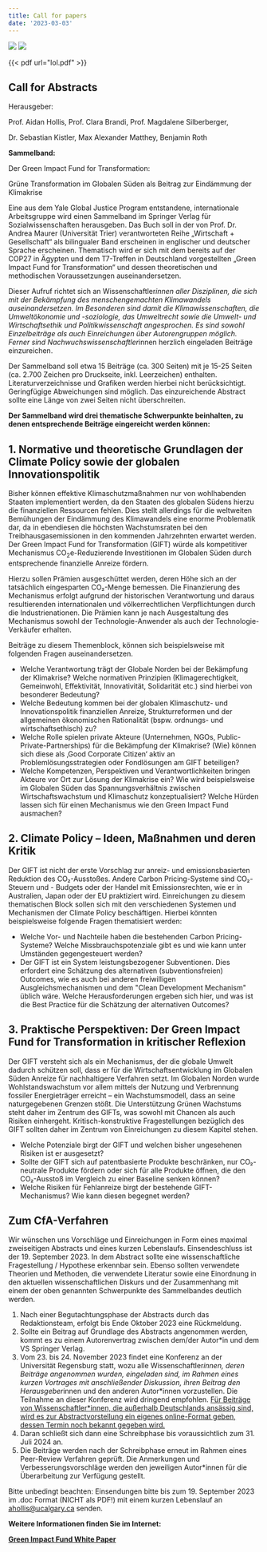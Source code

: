 ```yaml
---
title: Call for papers
date: '2023-03-03'
---
```


<img src="/img/springer-logo.svg" class="ucalgary">
<img src="/img/UCalgary.svg" class="ucalgary">

{{< pdf url="lol.pdf" >}}

## Call for Abstracts

Herausgeber:

Prof. Aidan Hollis, Prof. Clara Brandi, Prof. Magdalene Silberberger,

Dr. Sebastian Kistler, Max Alexander Matthey, Benjamin Roth

**Sammelband:**

Der Green Impact Fund for Transformation:

Grüne Transformation im Globalen Süden als Beitrag zur Eindämmung der Klimakrise

Eine aus dem Yale Global Justice Program entstandene, internationale Arbeitsgruppe wird einen Sammelband im Springer Verlag für Sozialwissenschaften herausgeben. Das Buch soll in der von Prof. Dr. Andrea Maurer (Universität Trier) verantworteten Reihe „Wirtschaft + Gesellschaft“ als bilingualer Band erscheinen in englischer und deutscher Sprache erscheinen. Thematisch wird er sich mit dem bereits auf der COP27 in Ägypten und dem T7-Treffen in Deutschland vorgestellten „Green Impact Fund for Transformation“ und dessen theoretischen und methodischen Voraussetzungen auseinandersetzen.

Dieser Aufruf richtet sich an Wissenschaftler*innen aller Disziplinen, die sich mit der Bekämpfung des menschengemachten Klimawandels auseinandersetzen. Im Besonderen sind damit die Klimawissenschaften, die Umweltökonomie und -soziologie, das Umweltrecht sowie die Umwelt- und Wirtschaftsethik und Politikwissenschaft angesprochen. Es sind sowohl Einzelbeiträge als auch Einreichungen über Autorengruppen möglich. Ferner sind Nachwuchswissenschaftler*innen herzlich eingeladen Beiträge einzureichen.

   Der Sammelband soll etwa 15 Beiträge (ca. 300 Seiten) mit je 15-25 Seiten (ca. 2.700 Zeichen pro Druckseite, inkl. Leerzeichen) enthalten. Literaturverzeichnisse und Grafiken werden hierbei nicht berücksichtigt. Geringfügige Abweichungen sind möglich. Das einzureichende Abstract sollte eine Länge von zwei Seiten nicht überschreiten.

**Der Sammelband wird drei thematische Schwerpunkte beinhalten, zu denen entsprechende Beiträge eingereicht werden können:**

## 1. Normative und theoretische Grundlagen der Climate Policy sowie der globalen Innovationspolitik

Bisher können effektive Klimaschutzmaßnahmen nur von wohlhabenden Staaten implementiert werden, da den Staaten des globalen Südens hierzu die finanziellen Ressourcen fehlen. Dies stellt allerdings für die weltweiten Bemühungen der Eindämmung des Klimawandels eine enorme Problematik dar, da in ebendiesen die höchsten Wachstumsraten bei den Treibhausgasemissionen in den kommenden Jahrzehnten erwartet werden. Der Green Impact Fund for Transformation (GIFT) würde als kompetitiver Mechanismus CO<sub>2</sub>e-Reduzierende Investitionen im Globalen Süden durch entsprechende finanzielle Anreize fördern.

Hierzu sollen Prämien ausgeschüttet werden, deren Höhe sich an der tatsächlich eingesparten CO₂-Menge bemessen. Die Finanzierung des Mechanismus erfolgt aufgrund der historischen Verantwortung und daraus resultierenden internationalen und völkerrechtlichen Verpflichtungen durch die Industrienationen. Die Prämien kann je nach Ausgestaltung des Mechanismus sowohl der Technologie-Anwender als auch der Technologie-Verkäufer erhalten.

Beiträge zu diesem Themenblock, können sich beispielsweise mit folgenden Fragen auseinandersetzen.

* Welche Verantwortung trägt der Globale Norden bei der Bekämpfung der Klimakrise? Welche normativen Prinzipien (Klimagerechtigkeit, Gemeinwohl, Effektivität, Innovativität, Solidarität etc.) sind hierbei von besonderer Bedeutung?
* Welche Bedeutung kommen bei der globalen Klimaschutz- und Innovationspolitik finanziellen Anreize, Strukturreformen und der allgemeinen ökonomischen Rationalität (bspw. ordnungs- und wirtschaftsethisch) zu?
* Welche Rolle spielen private Akteure (Unternehmen, NGOs, Public-Private-Partnerships) für die Bekämpfung der Klimakrise? (Wie) können sich diese als ‚Good Corporate Citizen‘ aktiv an Problemlösungsstrategien oder Fondlösungen am GIFT beteiligen?
* Welche Kompetenzen, Perspektiven und Verantwortlichkeiten bringen Akteure vor Ort zur Lösung der Klimakrise ein? Wie wird beispielsweise im Globalen Süden das Spannungsverhältnis zwischen Wirtschaftswachstum und Klimaschutz konzeptualisiert? Welche Hürden lassen sich für einen Mechanismus wie den Green Impact Fund ausmachen?

## 2. Climate Policy – Ideen, Maßnahmen und deren Kritik

Der GIFT ist nicht der erste Vorschlag zur anreiz- und emissionsbasierten Reduktion des CO₂-Ausstoßes. Andere Carbon Pricing-Systeme sind CO₂-Steuern und - Budgets oder der Handel mit Emissionsrechten, wie er in Australien, Japan oder der EU praktiziert wird. Einreichungen zu diesem thematischen Block sollen sich mit den verschiedenen Systemen und Mechanismen der Climate Policy beschäftigen. Hierbei könnten beispielsweise folgende Fragen thematisiert werden:

* Welche Vor- und Nachteile haben die bestehenden Carbon Pricing-Systeme? Welche Missbrauchspotenziale gibt es und wie kann unter Umständen gegengesteuert werden?
* Der GIFT ist ein System leistungsbezogener Subventionen. Dies erfordert eine Schätzung des alternativen (subventionsfreien) Outcomes, wie es auch bei anderen freiwilligen Ausgleichsmechanismen und dem "Clean Development Mechanism" üblich wäre. Welche Herausforderungen ergeben sich hier, und was ist die Best Practice für die Schätzung der alternativen Outcomes?

## 3. Praktische Perspektiven: Der Green Impact Fund for Transformation in kritischer Reflexion

Der GIFT versteht sich als ein Mechanismus, der die globale Umwelt dadurch schützen soll, dass er für die Wirtschaftsentwicklung im Globalen Süden Anreize für nachhaltigere Verfahren setzt. Im Globalen Norden wurde Wohlstandswachstum vor allem mittels der Nutzung und Verbrennung fossiler Energieträger erreicht – ein Wachstumsmodell, dass an seine naturgegebenen Grenzen stößt. Die Unterstützung Grünen Wachstums steht daher im Zentrum des GIFTs, was sowohl mit Chancen als auch Risiken einhergeht. Kritisch-konstruktive Fragestellungen bezüglich des GIFT sollten daher im Zentrum von Einreichungen zu diesem Kapitel stehen.

* Welche Potenziale birgt der GIFT und welchen bisher ungesehenen Risiken ist er ausgesetzt?
* Sollte der GIFT sich auf patentbasierte Produkte beschränken, nur CO₂-neutrale Produkte fördern oder sich für alle Produkte öffnen, die den CO₂-Ausstoß im Vergleich zu einer Baseline senken können?
* Welche Risiken für Fehlanreize birgt der bestehende GIFT-Mechanismus? Wie kann diesen begegnet werden?

## Zum CfA-Verfahren

Wir wünschen uns Vorschläge und Einreichungen in Form eines maximal zweiseitigen Abstracts und eines kurzen Lebenslaufs. Einsendeschluss ist der 19. September 2023. In dem Abstract sollte eine wissenschaftliche Fragestellung / Hypothese erkennbar sein. Ebenso sollten verwendete Theorien und Methoden, die verwendete Literatur sowie eine Einordnung in den aktuellen wissenschaftlichen Diskurs und der Zusammenhang mit einem der oben genannten Schwerpunkte des Sammelbandes deutlich werden.

1. Nach einer Begutachtungsphase der Abstracts durch das Redaktionsteam, erfolgt bis Ende Oktober 2023 eine Rückmeldung.
2. Sollte ein Beitrag auf Grundlage des Abstracts angenommen werden, kommt es zu einem Autorenvertrag zwischen dem/der Autor*in und dem VS Springer Verlag.
3. Vom 23. bis 24. November 2023 findet eine Konferenz an der Universität Regensburg statt, wozu alle Wissenschaftler*innen, deren Beiträge angenommen wurden, eingeladen sind, im Rahmen eines kurzen Vortrages mit anschließender Diskussion, ihren Beitrag den Herausgeber*innen und den anderen Autor*innen vorzustellen. Die Teilnahme an dieser Konferenz wird dringend empfohlen. <span style="text-decoration:underline;">Für Beiträge von Wissenschaftler\*innen, die außerhalb Deutschlands ansässig sind, wird es zur Abstractvorstellung ein eigenes online-Format geben, dessen Termin noch bekannt gegeben wird.</span>
4. Daran schließt sich dann eine Schreibphase bis voraussichtlich zum 31. Juli 2024 an.
5. Die Beiträge werden nach der Schreibphase erneut im Rahmen eines Peer-Review Verfahren geprüft. Die Anmerkungen und Verbesserungsvorschläge werden den jeweiligen Autor*innen für die Überarbeitung zur Verfügung gestellt.

Bitte unbedingt beachten: Einsendungen bitte bis zum 19. September 2023 im .doc Format (NICHT als PDF!) mit einem kurzen Lebenslauf an [ahollis@ucalgary.ca](mailto:ahollis@ucalgary.ca) senden.

**Weitere Informationen finden Sie im Internet:**

**[Green Impact Fund White Paper](https://bit.ly/GIFTdp2023)**
